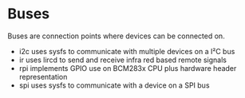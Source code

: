 # Buses

Buses are connection points where devices can be connected on.

* i2c uses sysfs to communicate with multiple devices on a I²C bus
* ir uses lircd to send and receive infra red based remote signals
* rpi implements GPIO use on BCM283x CPU plus hardware header representation
* spi uses sysfs to communicate with a device on a SPI bus
